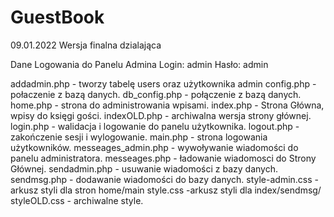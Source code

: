 # GuestBook

09.01.2022
Wersja finalna dzialająca

Dane Logowania do Panelu Admina
Login: admin
Hasło: admin

addadmin.php - tworzy tabelę users oraz użytkownika admin
config.php - połaczenie z bazą danych.
db_config.php - połączenie z bazą danych.
home.php - strona do administrowania wpisami.
index.php - Strona Główna, wpisy do księgi gości.
indexOLD.php - archiwalna wersja strony głównej.
login.php - walidacja i logowanie do panelu użytkownika.
logout.php - zakończenie sesji i wylogowanie.
main.php - strona logowania użytkowników.
messeages_admin.php - wywoływanie wiadomości do panelu administratora.
messeages.php - ładowanie wiadomosci do Strony Głównej.
sendadmin.php - usuwanie wiadomości z bazy danych.
sendmsg.php - dodawanie wiadomości do bazy danych.
style-admin.css - arkusz styli dla stron home/main
style.css -arkusz styli dla index/sendmsg/
styleOLD.css - archiwalne style.